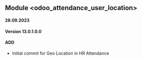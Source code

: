 ## Module <odoo_attendance_user_location>

#### 28.09.2023
#### Version 13.0.1.0.0
#### ADD

- Initial commit for Geo Location in HR Attendance
